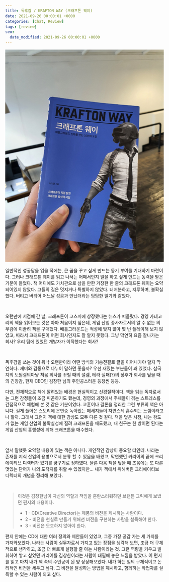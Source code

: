 ```yaml
---
title: 독후감 / KRAFTON WAY (크래프톤 웨이)
date: 2021-09-26 00:00:01 +0000
categories: [Chat, Review]
tags: [review]
seo:
  date_modified: 2021-09-26 00:00:01 +0000  
---
```




<img src="/assets/img/chat/kraftonway1.jpg">  



일반적인 성공담을 읽을 적에는, 큰 꿈을 꾸고 싶게 만드는 동기 부여를 기대하기 마련이다. 그러나 크래프톤 웨이를 읽고 나서는 어째서인지 일을 하고 싶게 만드는 동력을 받은 기분이 들었다. 책 어디에도 가치관으로 삼을 만한 거창한 한 줄의 크래프톤 웨이는 요약되어있지 않았다.  그들의 길은 멋지거나 특별하지 않았다. 너저분하고, 지루하며, 불확실했다. 버티고 버티어 어느날 성공과 만났더라는 담담한 일기와 같았다.  

<br/>

오랜만에 서점에 간 날, 크래프톤이 코스피에 상장했다는 뉴스가 떠올랐다. 경영 카테고리의 책을 읽어보는 것은 아마 처음이지 싶은데, 게임 산업 종사자로서의 알 수 없는 의무감에 이끌려 책을 구매했다. 배틀그라운드는 적성에 맞지 않아 몇 번 플레이해 보지 않았고, 따라서 크래프톤이 어떤 회사인지도 잘 알지 못했다. 그냥 막연히 요즘 잘나가는 회사? 우리 팀에 있었던 개발자가 이직했다는 회사?  

<br/>

독후감을 쓰는 것이 워낙 오랜만이라 어떤 방식의 기승전결로 글을 이어나가야 할지 막연하다. 재미와 감동으로 나누어 말하면 좋을까? 우선 재밌는 부분들이 꽤 있었다. 삼국지의 도원결의마냥 처음 회사를 꾸릴 때의 설렘, 테라 실패(?)의 징후가 회사를 덮을 때의 긴장감, 현재 CEO인 김창한 님의 주인공스러운 등장씬 등등.  

다만, 전체적으로 책에 깔려있는 배경은 현실적이고 신경질적이다. 책을 읽는 독자로서는 그런 감정들이 조금 피곤하기도 했는데, 경영의 과정에서 주체들이 겪는 스트레스를 간접적으로 체험해 본 것 같은 기분이었다. 교훈이나 결론을 정리한 그런 부류의 책은 아니다. 길게 풀어쓴 스토리에 은연중 녹아있는 메세지들이 자연스레 흡수되는 느낌이라고나 할까. 그래서 그런지 책에 대한 감상도 모두 다른 것 같다. 책을 덮은 시점, 나는 왕도가 없는 게임 산업의 불확실성에 질려 크래프톤을 매도했고, 내 친구는 한 방이면 된다는 게임 산업의 흥행성에 취해 크래프톤을 매수했다.  

<br/>

앞서 말했듯 요약할 내용이 있는 책은 아니다. 개인적인 감상이 중요할 터인데. 나라는 존재를 지식 산업의 용병으로서 분류 할 수 있음을 배웠고, 막연했던 커리어의 끝에 크리에이티브 디렉터가 있기를 꿈꾸기로 정하였다. 물론 다음 책을 덮을 때 즈음에는  또 다른 멋있는 단어가 나의 도착지를 취할 수 있겠지만... 내가 책에서 취해버린 크리에이티브 디렉터의 개념을 정리해 보았다.  

<br/>

> 이것은 김창한님이 자신의 역할과 책임을 혼란스러워하던 브랜든 그릭에게 보냈던 편지의 내용이다.  
>
>   
>
> - 1 - CD(Creative Director)는 제품의 비전을 제시하는 사람이다.  
> - 2 - 비전을 현실로 만들기 위해선 비전을 구현하는 사람을 설득해야 한다.  
> - 3 - 비전은 모호하지 않아야 한다.  



편지 안에는 CD에 대한 여러 정의와 제안들이 있었고, 그중 가장 공감 가는 세 가지를 가져와보았다.  나라는 사람이 실무자로서 가지고 있는 장점을 생각해 보면, 조금 더 구체적으로 생각하고, 조금 더 빠르게 실행할 줄 아는 사람이라는 것. 그런 역량을 키우고 발휘하여 쌓고 싶었던 커리어를 김창한이라는 사람이 대필해 놓은 느낌을 받았다. 이 편지를 읽고 마치 내가 책 속의 주인공이 된 양 상상해보았다. 내가 하는 일의 구체적이고 논리적인 비전을 세우고 싶다. 그 비전을 달성하는 방법을 제시하고, 함께하는 작업자를 설득할 수 있는 사람이 되고 싶다.
